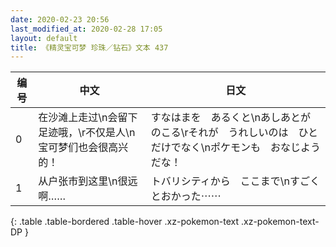 ```yaml
---
date: 2020-02-23 20:56
last_modified_at: 2020-02-28 17:05
layout: default
title: 《精灵宝可梦 珍珠／钻石》文本 437
---
```

| 编号 | 中文 | 日文 |
| ---- | ---- | ---- |
| 0 | 在沙滩上走过\n会留下足迹哦，\r不仅是人\n宝可梦们也会很高兴的！ | すなはまを　あるくと\nあしあとが　のこる\rそれが　うれしいのは　ひと　だけでなく\nポケモンも　おなじようだな！ |
| 1 | 从户张市到这里\n很远啊…… | トバリシティから　ここまで\nすごく　とおかった⋯⋯ |
{: .table .table-bordered .table-hover .xz-pokemon-text .xz-pokemon-text-DP }
